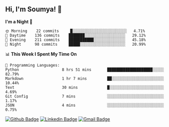 ## Hi, I'm Soumya! 👋

<!--START_SECTION:waka-->
**I'm a Night 🦉** 

```text
🌞 Morning    22 commits     █░░░░░░░░░░░░░░░░░░░░░░░░   4.71% 
🌆 Daytime    136 commits    ███████░░░░░░░░░░░░░░░░░░   29.12% 
🌃 Evening    211 commits    ███████████░░░░░░░░░░░░░░   45.18% 
🌙 Night      98 commits     █████░░░░░░░░░░░░░░░░░░░░   20.99%

```


📊 **This Week I Spent My Time On** 

```text
💬 Programming Languages: 
Python                   8 hrs 51 mins       ████████████████████░░░░░   82.79% 
Markdown                 1 hr 7 mins         ██░░░░░░░░░░░░░░░░░░░░░░░   10.44% 
Text                     30 mins             █░░░░░░░░░░░░░░░░░░░░░░░░   4.69% 
Git Config               7 mins              ░░░░░░░░░░░░░░░░░░░░░░░░░   1.17% 
JSON                     4 mins              ░░░░░░░░░░░░░░░░░░░░░░░░░   0.75%

```


<!--END_SECTION:waka-->

[![Github Badge](https://img.shields.io/badge/-rubyruins-grey?style=for-the-badge&logo=github&logoColor=white&link=https://github.com/rubyruins/)](https://www.github.com/rubyruins/) 
[![Linkedin Badge](https://img.shields.io/badge/-Soumya%20Parekh-0072b1?style=for-the-badge&logo=Linkedin&logoColor=white&link=https://www.linkedin.com/in/Soumya-Parekh/)](https://www.linkedin.com/in/Soumya-Parekh/) 
[![Gmail Badge](https://img.shields.io/badge/-soumya.parekh@somaiya.edu-c14438?style=for-the-badge&logo=Gmail&logoColor=white&link=mailto:soumya.parekh@somaiya.edu)](mailto:soumya.parekh@somaiya.edu) 
